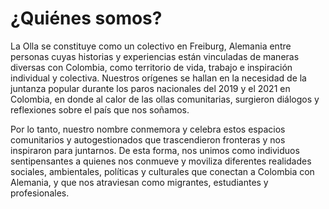 # ¿Quiénes somos?

La Olla se constituye como un colectivo en Freiburg, Alemania entre personas cuyas historias y experiencias están vinculadas de maneras diversas con Colombia, como territorio de vida, trabajo e inspiración individual y colectiva. Nuestros orígenes se hallan en la necesidad de la juntanza popular durante los paros nacionales del 2019 y el 2021 en Colombia, en donde al calor de las ollas comunitarias, surgieron diálogos y reflexiones sobre el país que nos soñamos.

Por lo tanto, nuestro nombre conmemora y celebra estos espacios comunitarios y autogestionados que trascendieron fronteras y nos inspiraron para juntarnos. De esta forma, nos unimos como individuos sentipensantes a quienes nos conmueve y moviliza diferentes realidades sociales, ambientales, políticas y culturales que conectan a Colombia con Alemania, y que nos atraviesan como migrantes, estudiantes y profesionales.
